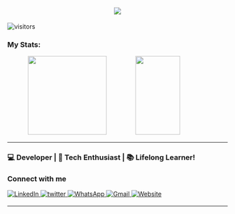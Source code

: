 <h1 align="center">
  <img src="https://readme-typing-svg.herokuapp.com/?lines=Hello+viewer!;I'm+Aditya;Have+a+great+day;&center=true&size=35">
</h1>

![visitors][visitors]

### My Stats:

<p align="center">
	
<img height="180em" src="https://github-readme-stats.vercel.app/api/top-langs/?username=Adityayadav0505&theme=github_dark&hide_border=true&date_format=M%20j%5B%2C%20Y%5D&hide=javascript,css&exclude_repo=KNN-Image-Classification&show_icons=true&hide_border=true&layout=compact&langs_count=8"/>

<img height="180em" src="https://github-readme-streak-stats.herokuapp.com/?user=Adityayadav0505&theme=react&background=0d1117&hide_border=true&date_format=M%20j%5B%2C%20Y%5D&count_private=true" width="45%" />
</p>

---

### 💻 Developer | 🚀 Tech Enthusiast | 📚 Lifelong Learner!

###  Connect with me 

<p align="left">
<a href="https://www.linkedin.com/in/aditya-yadav-86244b19a/" target="_blank">
<img alt="LinkedIn" src="https://img.shields.io/badge/linkedin%20-%230077B5.svg?&style=for-the-badge&logo=linkedin&logoColor=white"/>
</a>
<a href="" target="_blank">
<img src=https://img.shields.io/badge/twitter-%2300acee.svg?&style=for-the-badge&logo=twitter&logoColor=white alt=twitter style="margin-bottom: 5px;" />
</a>
<a href="https://api.whatsapp.com/send?phone=7737975750">
<img alt="WhatsApp" src="https://img.shields.io/badge/WhatsApp-4FCE5D?style=for-the-badge&logo=WhatsApp&logoColor=white" />
</a>
<a href="mailto:adityayadav213@gmail.com">
<img alt="Gmail" src="https://img.shields.io/badge/Gmail-D14836?style=for-the-badge&logo=gmail&logoColor=white" />
</a>
<a href="https://github.com/Adityayadav0505">
  <img alt="Website" src="https://img.shields.io/badge/Portfolio-000000%7D?style=for-the-badge&logo=biolink&logoColor=white" />
</a>
</p> 

---

[twitter]: https://twitter.com/
[youtube]: https://www.youtube.com/
[instagram]: https://www.instagram.com/
[linkedin]: https://www.linkedin.com/
[visitors]: https://visitor-badge.laobi.icu/badge?page_id=Adityayadav0505
